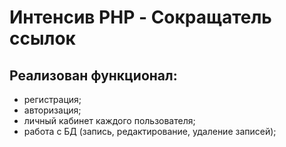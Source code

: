 # Интенсив PHP - Сокращатель ссылок

## Реализован функционал:

- регистрация;
- авторизация;
- личный кабинет каждого пользователя;
- работа с БД (запись, редактирование, удаление записей);

